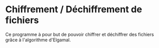 # Chiffrement / Déchiffrement de fichiers
Ce programme à pour but de pouvoir chiffrer et déchiffrer des fichiers grâce à l'algorithme d'Elgamal.
